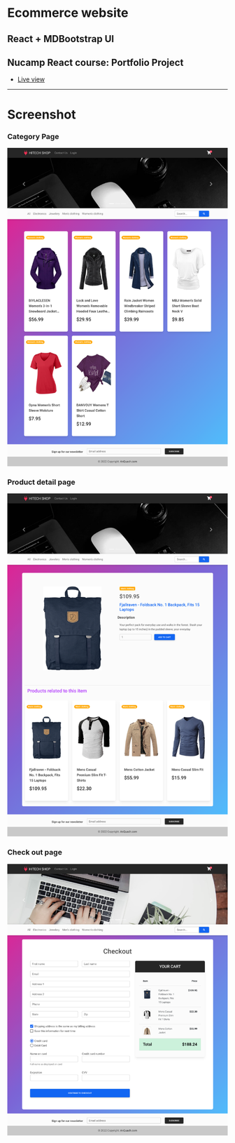 # Ecommerce website

## React + MDBootstrap UI

## Nucamp React course: Portfolio Project

-   [Live view](https://quachan888.github.io/hitech-shop-react/)

---

# Screenshot

### Category Page

![alt text](https://github.com/quachan888/hitech-shop-react/blob/main/screenshots/screenshot-cat.png?raw=true)

### Product detail page

![alt text](https://github.com/quachan888/hitech-shop-react/blob/main/screenshots/screenshot-detail.png?raw=true)

### Check out page

![alt text](https://github.com/quachan888/hitech-shop-react/blob/main/screenshots/screenshot-checkout.png?raw=true)
